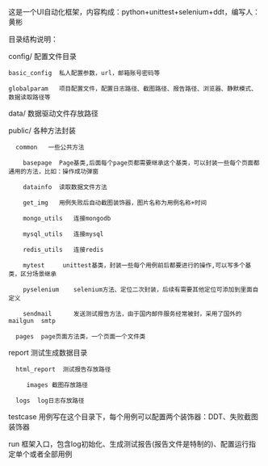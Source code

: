 这是一个UI自动化框架，内容构成：python+unittest+selenium+ddt，编写人：黄彬

目录结构说明：

config/ 配置文件目录

    basic_config  私人配置参数，url，邮箱账号密码等

    globalparam   项目配置文件，配置日志路径、截图路径、报告路径、浏览器、静默模式、数据读取路径等

data/ 数据驱动文件存放路径

public/ 各种方法封装

      common   一些公共方法

        basepage  Page基类,后面每个page页都需要继承这个基类，可以封装一些每个页面都通用的方法，比如：操作成功弹窗

        datainfo  读取数据文件方法

        get_img   用例失败后自动截图装饰器，图片名称为用例名称+时间

        mongo_utils   连接mongodb

        mysql_utils   连接mysql

        redis_utils   连接redis

        mytest     unittest基类，封装一些每个用例前后都要进行的操作,可以写多个基类，区分场景继承

        pyselenium    selenium方法、定位二次封装，后续有需要其他定位可添加到里面自定义

        sendmail      发送测试报告方法，由于国内邮件服务经常被封，采用了国外的mailgun  smtp

      pages  page页面方法类，一个页面一个文件类

report  测试生成数据目录

      html_report  测试报告存放路径

         images 截图存放路径

      logs  log日志存放路径

testcase  用例写在这个目录下，每个用例可以配置两个装饰器：DDT、失败截图装饰器

run  框架入口，包含log初始化、生成测试报告(报告文件是特制的)、配置运行指定单个或者全部用例
